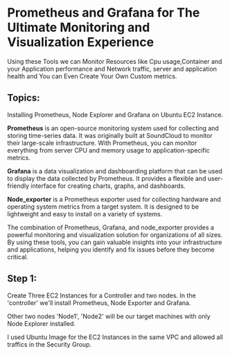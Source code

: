 # Prometheus and Grafana for The Ultimate Monitoring and Visualization Experience

Using these Tools we can Monitor Resources like  Cpu usage,Container and your Application performance and Network traffic, server and application health and You can Even Create Your Own Custom metrics.

## Topics:

Installing Prometheus, Node Explorer and Grafana on Ubuntu EC2 Instance.

**Prometheus** is an open-source monitoring system used for collecting and storing time-series data. It was originally built at SoundCloud to monitor their large-scale infrastructure. With Prometheus, you can monitor everything from server CPU and memory usage to application-specific metrics.

**Grafana** is a data visualization and dashboarding platform that can be used to display the data collected by Prometheus. It provides a flexible and user-friendly interface for creating charts, graphs, and dashboards.

**Node_exporter** is a Prometheus exporter used for collecting hardware and operating system metrics from a target system. It is designed to be lightweight and easy to install on a variety of systems.

The combination of Prometheus, Grafana, and node_exporter provides a powerful monitoring and visualization solution for organizations of all sizes. By using these tools, you can gain valuable insights into your infrastructure and applications, helping you identify and fix issues before they become critical.

## Step 1:

Create Three EC2 Instances for a Controller and two nodes.
In the 'controller' we'll install Prometheus, Node Exporter and Grafana.

Other two nodes 'Node1', 'Node2' will be our target machines with only Node Explorer installed.

I used Ubuntu Image for the EC2 Instances in the same VPC and allowed all traffics in the Security Group.
